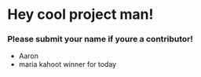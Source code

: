 # Hey cool project man!

### Please submit your name if youre a contributor!

- Aaron
- maria kahoot winner for today